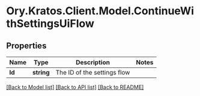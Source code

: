 # Ory.Kratos.Client.Model.ContinueWithSettingsUiFlow

## Properties

Name | Type | Description | Notes
------------ | ------------- | ------------- | -------------
**Id** | **string** | The ID of the settings flow | 

[[Back to Model list]](../README.md#documentation-for-models) [[Back to API list]](../README.md#documentation-for-api-endpoints) [[Back to README]](../README.md)

